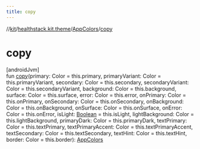 ```yaml
---
title: copy
---
```

//[kit](../../../index.html)/[healthstack.kit.theme](../index.html)/[AppColors](index.html)/[copy](copy.html)



# copy



[androidJvm]\
fun [copy](copy.html)(primary: Color = this.primary, primaryVariant: Color = this.primaryVariant, secondary: Color = this.secondary, secondaryVariant: Color = this.secondaryVariant, background: Color = this.background, surface: Color = this.surface, error: Color = this.error, onPrimary: Color = this.onPrimary, onSecondary: Color = this.onSecondary, onBackground: Color = this.onBackground, onSurface: Color = this.onSurface, onError: Color = this.onError, isLight: [Boolean](https://kotlinlang.org/api/latest/jvm/stdlib/kotlin/-boolean/index.html) = this.isLight, lightBackground: Color = this.lightBackground, primaryDark: Color = this.primaryDark, textPrimary: Color = this.textPrimary, textPrimaryAccent: Color = this.textPrimaryAccent, textSecondary: Color = this.textSecondary, textHint: Color = this.textHint, border: Color = this.border): [AppColors](index.html)




